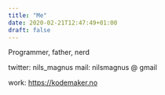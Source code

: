 ```yaml
---
title: "Me"
date: 2020-02-21T12:47:49+01:00
draft: false
---
```



Programmer, father, nerd

twitter: nils_magnus
mail: nilsmagnus @ gmail

work: https://kodemaker.no
